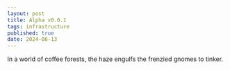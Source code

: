 ```yaml
---
layout: post
title: Alpha v0.0.1
tags: infrastructure
published: true
date: 2024-06-13
---
```


In a world of coffee forests, the haze engulfs the frenzied gnomes to tinker.
